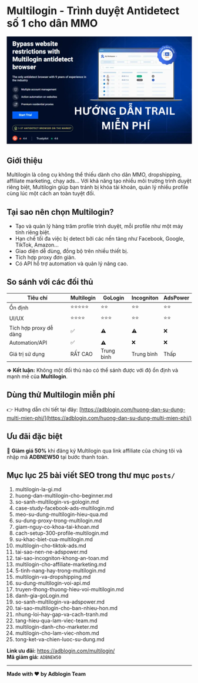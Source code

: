 # Multilogin - Trình duyệt Antidetect số 1 cho dân MMO

![Multilogin](./assets/multilogin.jpg)

## Giới thiệu
Multilogin là công cụ không thể thiếu dành cho dân MMO, dropshipping, affiliate marketing, chạy ads... Với khả năng tạo nhiều môi trường trình duyệt riêng biệt, Multilogin giúp bạn tránh bị khóa tài khoản, quản lý nhiều profile cùng lúc một cách an toàn tuyệt đối.

## Tại sao nên chọn Multilogin?
- Tạo và quản lý hàng trăm profile trình duyệt, mỗi profile như một máy tính riêng biệt.
- Hạn chế tối đa việc bị detect bởi các nền tảng như Facebook, Google, TikTok, Amazon...
- Giao diện dễ dùng, đồng bộ trên nhiều thiết bị.
- Tích hợp proxy đơn giản.
- Có API hỗ trợ automation và quản lý nâng cao.

## So sánh với các đối thủ
| Tiêu chí | Multilogin | GoLogin | Incogniton | AdsPower |
|---------|------------|---------|------------|----------|
| Ổn định | ⭐⭐⭐⭐⭐ | ⭐⭐      | ⭐⭐         | ⭐⭐       |
| UI/UX   | ⭐⭐⭐⭐     | ⭐⭐⭐     | ⭐⭐         | ⭐⭐       |
| Tích hợp proxy dễ dàng | ✅ | ⚠️ | ⚠️ | ❌ |
| Automation/API | ✅ | ⚠️ | ❌ | ❌ |
| Giá trị sử dụng | RẤT CAO | Trung bình | Trung bình | Thấp |

**=> Kết luận:** Không một đối thủ nào có thể sánh được với độ ổn định và mạnh mẽ của **Multilogin**.

## Dùng thử Multilogin miễn phí
👉 Hướng dẫn chi tiết tại đây: [https://adblogin.com/huong-dan-su-dung-multi-mien-phi/](https://adblogin.com/huong-dan-su-dung-multi-mien-phi/)

## Ưu đãi đặc biệt
🎁 **Giảm giá 50%** khi đăng ký Multilogin qua link affiliate của chúng tôi và nhập mã **ADBNEW50** tại bước thanh toán.

## Mục lục 25 bài viết SEO trong thư mục `posts/`
1. multilogin-la-gi.md  
2. huong-dan-multilogin-cho-beginner.md  
3. so-sanh-multilogin-vs-gologin.md  
4. case-study-facebook-ads-multilogin.md  
5. meo-su-dung-multilogin-hieu-qua.md  
6. su-dung-proxy-trong-multilogin.md  
7. giam-nguy-co-khoa-tai-khoan.md  
8. cach-setup-300-profile-multilogin.md  
9. su-khac-biet-cua-multilogin.md  
10. multilogin-cho-tiktok-ads.md  
11. tai-sao-nen-ne-adspower.md  
12. tai-sao-incogniton-khong-an-toan.md  
13. multilogin-cho-affiliate-marketing.md  
14. 5-tinh-nang-hay-trong-multilogin.md  
15. multilogin-va-dropshipping.md  
16. su-dung-multilogin-voi-api.md  
17. truyen-thong-thuong-hieu-voi-multilogin.md  
18. danh-gia-goLogin.md  
19. so-sanh-multilogin-va-adspower.md  
20. tai-sao-multilogin-cho-ban-nhieu-hon.md  
21. nhung-loi-hay-gap-va-cach-tranh.md  
22. tang-hieu-qua-lam-viec-team.md  
23. multilogin-danh-cho-marketer.md  
24. multilogin-cho-lam-viec-nhom.md  
25. tong-ket-va-chien-luoc-su-dung.md  

**Link ưu đãi:** https://adblogin.com/multilogin/  
**Mã giảm giá:** `ADBNEW50`

---

**Made with ❤️ by Adblogin Team**

